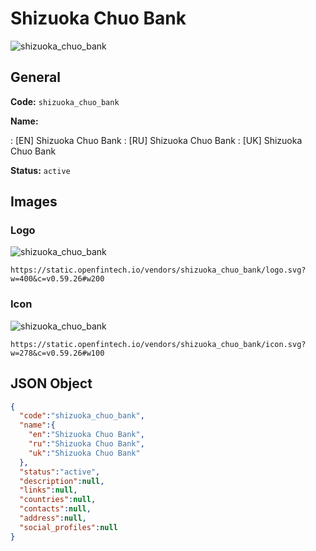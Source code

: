
# Shizuoka Chuo Bank 
![shizuoka_chuo_bank](https://static.openfintech.io/vendors/shizuoka_chuo_bank/logo.svg?w=400&c=v0.59.26#w200)  

## General 
 
**Code:** `shizuoka_chuo_bank` 
 
**Name:** 
 
:	[EN] Shizuoka Chuo Bank 
:	[RU] Shizuoka Chuo Bank 
:	[UK] Shizuoka Chuo Bank 
 
**Status:** `active` 
 

## Images 

### Logo 
 
![shizuoka_chuo_bank](https://static.openfintech.io/vendors/shizuoka_chuo_bank/logo.svg?w=400&c=v0.59.26#w200)  

```
https://static.openfintech.io/vendors/shizuoka_chuo_bank/logo.svg?w=400&c=v0.59.26#w200
```  

### Icon 
 
![shizuoka_chuo_bank](https://static.openfintech.io/vendors/shizuoka_chuo_bank/icon.svg?w=278&c=v0.59.26#w100)  

```
https://static.openfintech.io/vendors/shizuoka_chuo_bank/icon.svg?w=278&c=v0.59.26#w100
```  

## JSON Object 

```json
{
  "code":"shizuoka_chuo_bank",
  "name":{
    "en":"Shizuoka Chuo Bank",
    "ru":"Shizuoka Chuo Bank",
    "uk":"Shizuoka Chuo Bank"
  },
  "status":"active",
  "description":null,
  "links":null,
  "countries":null,
  "contacts":null,
  "address":null,
  "social_profiles":null
}
```  

